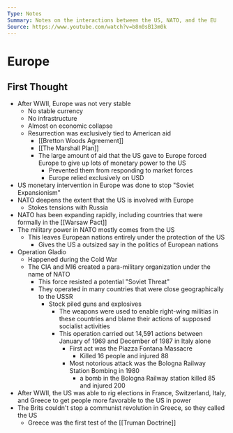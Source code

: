 ```yaml
---
Type: Notes
Summary: Notes on the interactions between the US, NATO, and the EU
Source: https://www.youtube.com/watch?v=b8n0sB13m0k
---
```


# Europe
## First Thought
- After WWII, Europe was not very stable
	- No stable currency
	- No infrastructure
	- Almost on economic collapse
	- Resurrection was exclusively tied to American aid
		- [[Bretton Woods Agreement]]
		- [[The Marshall Plan]]
		- The large amount of aid that the US gave to Europe forced Europe to give up lots of monetary power to the US
			- Prevented them from responding to market forces
			- Europe relied exclusively on USD
- US monetary intervention in Europe was done to stop "Soviet Expansionism"
- NATO deepens the extent that the US is involved with Europe
	- Stokes tensions with Russia
- NATO has been expanding rapidly, including countries that were formally in the [[Warsaw Pact]]
- The military power in NATO mostly comes from the US
	- This leaves European nations entirely under the protection of the US
		- Gives the US a outsized say in the politics of European nations
- Operation Gladio
	- Happened during the Cold War
	- The CIA and MI6 created a para-military organization under the name of NATO
		- This force resisted a potential "Soviet Threat"
		- They operated in many countries that were close geographically to the USSR
			- Stock piled guns and explosives
				- The weapons were used to enable right-wing militias in these countries and blame their actions of supposed socialist activities
				- This operation carried out 14,591 actions between January of 1969 and December of 1987 in Italy alone
					- First act was the Piazza Fontana Massacre
						- Killed 16 people and injured 88
					- Most notorious attack was the Bologna Railway Station Bombing in 1980
						- a bomb in the Bologna Railway station killed 85 and injured 200
- After WWII, the US was able to rig elections in France, Switzerland, Italy, and Greece to get people more favorable to the US in power
- The Brits couldn't stop a communist revolution in Greece, so they called the US
	- Greece was the first test of the [[Truman Doctrine]]